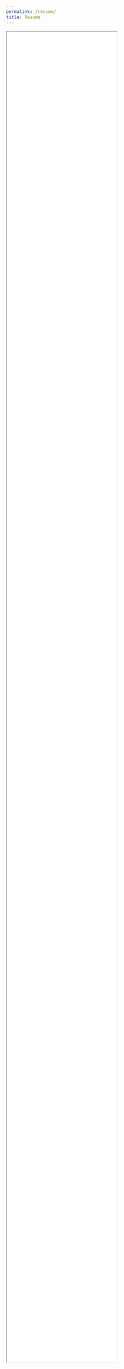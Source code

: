 ```yaml
---
permalink: /resume/
title: Resume
---
```


<div class="py-4">
    <iframe src='/assets/images/Resume.pdf#view=fit' class="w-full" style="height: 90vh;"> </iframe>
</div>